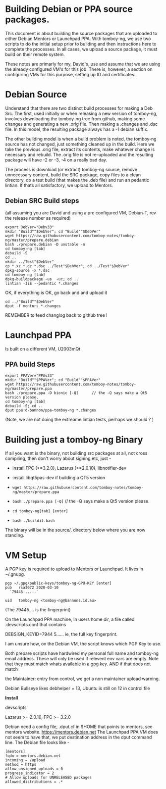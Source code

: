 Building Debian or PPA source packages.
===========



This document is about building the source packages that are uploaded to either Debian Mentors or Launchpad PPA. With tomboy-ng, we use two scripts to do the initial setup prior to building and then instructions here to complete the processes. In all cases, we upload a source package, it must build on their remote system.



These notes are primarly for my, David's, use and assume that we are using the already configured VM's for this job. There is, however, a section on configuring VMs for this purpose, setting up ID and certificates.



**Debian Source**
========
Understand that there are two distinct build processes for making a Deb Src. The first, used initially or when releasing a new version of tomboy-ng, involves downloading the tomboy-ng tree from github, making some changes and generating a new .orig file. Then making a .changes and .dsc file. In this model, the resulting package always has a -1 debian suffix.



The other building model is when a build problem is noted, the tomboy-ng source has not changed, just something cleaned up in the build.  Here we take the previous .orig file, extract its contents, make whatever change is necessary and rebuild. The .orig file is not re-uploaded and the resulting package will have -2 or -3, -4 on a really bad day.



The process is download (or extract) tomboy-ng source, remove unnecessary content, build the SRC package, copy files to a clean directory, do a test build (that makes the .deb file) and run an pedantic lintian. If thats all satisfactory, we upload to Mentors.



**Debian SRC Build steps**
--------
(all assuming you are David and using a pre configured VM, Debian-T, rev the release number as required)



    export DebVer="Debv33"
    mkdir "Build""$DebVer"; cd "Build""$DebVer"
    wget https://raw.githubusercontent.com/tomboy-notes/tomboy-ng/master/prepare.debian
    bash ./prepare.debian -D unstable -n
    cd tomboy-ng [tab]
    debuild -S
    cd .. 
    mkdir ../Test"$DebVer"
    cp *.xz *.gz *.dsc ../Test"$DebVer"; cd ../Test"$DebVer"
    dpkg-source -x *.dsc
    cd tomboy-ng [tab]
    dpkg-buildpackage -us  -uc; cd ..
    lintian -IiE --pedantic *.changes
OK, if everything is OK, go back and and upload it

    cd ../"Build""$DebVer"
    dput -f mentors *.changes


REMEMBER to feed changlog back to github tree !



**Launchpad PPA**
========
Is built on a different VM, U2003mQt



**PPA build Steps**
--------
    export PPAVer="PPAv33"
    mkdir "Build""$PPAVer"; cd "Build""$PPAVer"
    wget https://raw.githubusercontent.com/tomboy-notes/tomboy-ng/master/prepare.ppa
    bash ./prepare.ppa -D bionic [-Q]      // the -Q says make a Qt5 version please.
    cd tomboy-ng [tab]
    debuild -S; cd ..
    dput ppa:d-bannon/ppa-tomboy-ng *.changes


(Note, we are not doing the extreame lintian tests, perhaps we should ? )



**Building just a tomboy-ng Binary**
========
If all you want is the binary, not building src packages at all, not cross compiling, then don't worry about signing etc, just -

* install FPC (>=3.2.0),  Lazarus (>=2.0.10), libnotifier-dev

* install libqt5pas-dev if building a QT5 version

* `wget https://raw.githubusercontent.com/tomboy-notes/tomboy-ng/master/prepare.ppa`

* `bash ./prepare.ppa [-Q]`      // the -Q says make a Qt5 version please.

* `cd tomboy-ng[tab] [enter]`

* `bash ./buildit.bash`

The binary will be in the source/. directory below where you are now standing.



**VM Setup**
========
A PGP key is required to upload to Mentors or Launchpad. It lives in ~/.gnupg. 

    pgp ~/.gpg/public-keys/tomboy-ng-GPU-KEY [enter]
    pub   rsa3072 2020-03-10   
      `79445......`

    uid   tomboy-ng <tomboy-ng@bannons.id.au>


(The 79445.... is the fingerprint)



On the Launchpad PPA machine, In users home dir, a file called .devscripts.conf that contains 

DEBSIGN_KEYID=7944 5......   ie, the full key fingerprint.



I am unsure how, on the Debian VM, the script knows which PGP Key to use.



Both prepare scripts have hardwired my personal full name and tomboy-ng email address. These will only be used if relevent env vars are empty. Note that they must match whats available in a gpg key. AND if that does not match

the Maintainer: entry from control, we get a non maintainer upload warning.



Debian Bullseye likes debhelper = 13, Ubuntu is still on 12 in control file



**Install** 

devscripts

Lazarus >= 2.0.10, FPC >= 3.2.0



Debian  need a config file, .dput.cf in $HOME that points to mentors, see mentors website. https://mentors.debian.net  The Launchpad PPA VM does not seem to have that, we put destination address in the dput command line.  The Debian file looks like -

    [mentors]
    fqdn = mentors.debian.net
    incoming = /upload
    method = https
    allow_unsigned_uploads = 0
    progress_indicator = 2
    # Allow uploads for UNRELEASED packages
    allowed_distributions = .*




